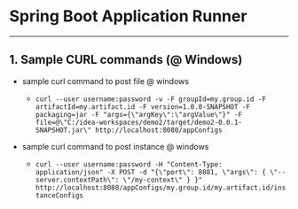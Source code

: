 # Spring Boot Application Runner

-------------------------------

## 1. Sample CURL commands (@ Windows)



+ sample curl command to post file @ windows
	+ `curl --user username:password -v -F groupId=my.group.id -F artifactId=my.artifact.id -F version=1.0.0-SNAPSHOT -F packaging=jar -F "args={\"argKey\":\"argValue\"}" -F file=@\"C:/idea-workspaces/demo2/target/demo2-0.0.1-SNAPSHOT.jar\" http://localhost:8080/appConfigs`

+ sample curl command to post instance @ windows
	+ `curl --user username:password -H "Content-Type: application/json" -X POST -d "{\"port\": 8081, \"args\": { \"--server.contextPath\": \"/my-context\" } }" http://localhost:8080/appConfigs/my.group.id/my.artifact.id/instanceConfigs`